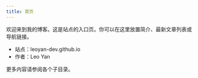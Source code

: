 ```yaml
---
title: 首页
---
```


欢迎来到我的博客。这是站点的入口页。你可以在这里放置简介、最新文章列表或导航链接。

- 站点：leoyan-dev.github.io
- 作者：Leo Yan

更多内容请参阅各个子目录。